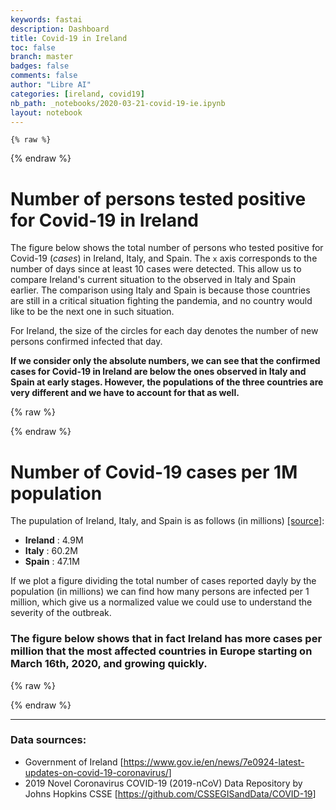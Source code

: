 ```yaml
---
keywords: fastai
description: Dashboard
title: Covid-19 in Ireland
toc: false
branch: master
badges: false
comments: false
author: "Libre AI"
categories: [ireland, covid19]
nb_path: _notebooks/2020-03-21-covid-19-ie.ipynb
layout: notebook
---
```


<!--
#################################################
### THIS FILE WAS AUTOGENERATED! DO NOT EDIT! ###
#################################################
# file to edit: _notebooks/2020-03-21-covid-19-ie.ipynb
-->

<div class="container" id="notebook-container">
        
    {% raw %}
    
<div class="cell border-box-sizing code_cell rendered">

</div>
    {% endraw %}

<div class="cell border-box-sizing text_cell rendered"><div class="inner_cell">
<div class="text_cell_render border-box-sizing rendered_html">
<h1 id="Number-of-persons-tested-positive-for-Covid-19-in-Ireland">Number of persons tested positive for Covid-19 in Ireland<a class="anchor-link" href="#Number-of-persons-tested-positive-for-Covid-19-in-Ireland"> </a></h1><p>The figure below shows the total number of persons who tested positive for Covid-19 (<em>cases</em>) in Ireland, Italy, and Spain. The <code>x</code> axis corresponds to the number of days since at least 10 cases were detected. This allow us to compare Ireland's current situation to the observed in Italy and Spain earlier. The comparison using Italy and Spain is because those countries are still in a critical situation fighting the pandemia, and no country would like to be the next one in such situation.</p>
<p>For Ireland, the size of the circles for each day denotes the number of new persons confirmed infected that day.</p>
<p><strong>If we consider only the absolute numbers, we can see that the confirmed cases for Covid-19 in Ireland are below the ones observed in Italy and Spain at early stages. However, the populations of the three countries are very different and we have to account for that as well.</strong></p>

</div>
</div>
</div>
    {% raw %}
    
<div class="cell border-box-sizing code_cell rendered">

<div class="output_wrapper">
<div class="output">

<div class="output_area">


<div class="output_html rendered_html output_subarea output_execute_result">

<div id="altair-viz-d268954e48444ed0add115ae8945d17c"></div>
<script type="text/javascript">
  (function(spec, embedOpt){
    const outputDiv = document.getElementById("altair-viz-d268954e48444ed0add115ae8945d17c");
    const paths = {
      "vega": "https://cdn.jsdelivr.net/npm//vega@5?noext",
      "vega-lib": "https://cdn.jsdelivr.net/npm//vega-lib?noext",
      "vega-lite": "https://cdn.jsdelivr.net/npm//vega-lite@4.0.2?noext",
      "vega-embed": "https://cdn.jsdelivr.net/npm//vega-embed@6?noext",
    };

    function loadScript(lib) {
      return new Promise(function(resolve, reject) {
        var s = document.createElement('script');
        s.src = paths[lib];
        s.async = true;
        s.onload = () => resolve(paths[lib]);
        s.onerror = () => reject(`Error loading script: ${paths[lib]}`);
        document.getElementsByTagName("head")[0].appendChild(s);
      });
    }

    function showError(err) {
      outputDiv.innerHTML = `<div class="error" style="color:red;">${err}</div>`;
      throw err;
    }

    function displayChart(vegaEmbed) {
      vegaEmbed(outputDiv, spec, embedOpt)
        .catch(err => showError(`Javascript Error: ${err.message}<br>This usually means there's a typo in your chart specification. See the javascript console for the full traceback.`));
    }

    if(typeof define === "function" && define.amd) {
      requirejs.config({paths});
      require(["vega-embed"], displayChart, err => showError(`Error loading script: ${err.message}`));
    } else if (typeof vegaEmbed === "function") {
      displayChart(vegaEmbed);
    } else {
      loadScript("vega")
        .then(() => loadScript("vega-lite"))
        .then(() => loadScript("vega-embed"))
        .catch(showError)
        .then(() => displayChart(vegaEmbed));
    }
  })({"config": {"view": {"continuousWidth": 400, "continuousHeight": 300}}, "layer": [{"data": {"name": "data-2987e1d9a2fd59c460ab6478846970fd"}, "mark": {"type": "line", "color": "blue", "opacity": 0.5, "point": true, "strokeDash": [4, 4], "strokeWidth": 3}, "encoding": {"color": {"type": "nominal", "field": "country", "scale": {"domain": ["Italy"], "range": ["blue"]}, "title": "Country"}, "tooltip": [{"type": "nominal", "field": "country"}, {"type": "temporal", "field": "date"}, {"type": "quantitative", "field": "confirmed_cases"}, {"type": "quantitative", "field": "new_cases"}, {"type": "quantitative", "field": "deaths"}], "x": {"type": "quantitative", "field": "days_since_10_cases"}, "y": {"type": "quantitative", "field": "confirmed_cases", "scale": {"type": "sqrt"}}}}, {"data": {"name": "data-1e47dafa713025491d85caa9f6a43809"}, "mark": {"type": "line", "color": "red", "opacity": 0.5, "point": true, "strokeDash": [4, 4], "strokeWidth": 3}, "encoding": {"color": {"type": "nominal", "field": "country", "scale": {"domain": ["Spain"], "range": ["red"]}, "title": ""}, "tooltip": [{"type": "nominal", "field": "country"}, {"type": "temporal", "field": "date"}, {"type": "quantitative", "field": "confirmed_cases"}, {"type": "quantitative", "field": "new_cases"}, {"type": "quantitative", "field": "deaths"}], "x": {"type": "quantitative", "field": "days_since_10_cases"}, "y": {"type": "quantitative", "field": "confirmed_cases", "scale": {"type": "sqrt"}}}}, {"data": {"name": "data-ed50ffc5c4b78ec5191e852842180de0"}, "mark": {"type": "circle", "color": "green", "opacity": 0.7}, "encoding": {"size": {"type": "quantitative", "field": "new_cases", "title": "Number of new cases in Ireland"}, "tooltip": [{"type": "nominal", "field": "country"}, {"type": "temporal", "field": "date"}, {"type": "quantitative", "field": "confirmed_cases"}, {"type": "quantitative", "field": "new_cases"}, {"type": "quantitative", "field": "deaths"}], "x": {"type": "quantitative", "field": "days_since_10_cases"}, "y": {"type": "quantitative", "field": "confirmed_cases", "scale": {"type": "sqrt"}}}}], "height": 600, "resolve": {"scale": {"color": "independent", "shape": "independent"}}, "width": 800, "$schema": "https://vega.github.io/schema/vega-lite/v4.0.2.json", "datasets": {"data-2987e1d9a2fd59c460ab6478846970fd": [{"country": "Italy", "date": "2020-01-22", "days_since_10_cases": 0, "confirmed_cases": 0, "confirmed_cases_per_million": 0.0, "new_cases": 0, "deaths": 0}, {"country": "Italy", "date": "2020-01-23", "days_since_10_cases": 0, "confirmed_cases": 0, "confirmed_cases_per_million": 0.0, "new_cases": 0, "deaths": 0}, {"country": "Italy", "date": "2020-01-24", "days_since_10_cases": 0, "confirmed_cases": 0, "confirmed_cases_per_million": 0.0, "new_cases": 0, "deaths": 0}, {"country": "Italy", "date": "2020-01-25", "days_since_10_cases": 0, "confirmed_cases": 0, "confirmed_cases_per_million": 0.0, "new_cases": 0, "deaths": 0}, {"country": "Italy", "date": "2020-01-26", "days_since_10_cases": 0, "confirmed_cases": 0, "confirmed_cases_per_million": 0.0, "new_cases": 0, "deaths": 0}, {"country": "Italy", "date": "2020-01-27", "days_since_10_cases": 0, "confirmed_cases": 0, "confirmed_cases_per_million": 0.0, "new_cases": 0, "deaths": 0}, {"country": "Italy", "date": "2020-01-28", "days_since_10_cases": 0, "confirmed_cases": 0, "confirmed_cases_per_million": 0.0, "new_cases": 0, "deaths": 0}, {"country": "Italy", "date": "2020-01-29", "days_since_10_cases": 0, "confirmed_cases": 0, "confirmed_cases_per_million": 0.0, "new_cases": 0, "deaths": 0}, {"country": "Italy", "date": "2020-01-30", "days_since_10_cases": 0, "confirmed_cases": 0, "confirmed_cases_per_million": 0.0, "new_cases": 0, "deaths": 0}, {"country": "Italy", "date": "2020-01-31", "days_since_10_cases": 0, "confirmed_cases": 2, "confirmed_cases_per_million": 0.0, "new_cases": 2, "deaths": 0}, {"country": "Italy", "date": "2020-02-01", "days_since_10_cases": 0, "confirmed_cases": 2, "confirmed_cases_per_million": 0.0, "new_cases": 0, "deaths": 0}, {"country": "Italy", "date": "2020-02-02", "days_since_10_cases": 0, "confirmed_cases": 2, "confirmed_cases_per_million": 0.0, "new_cases": 0, "deaths": 0}, {"country": "Italy", "date": "2020-02-03", "days_since_10_cases": 0, "confirmed_cases": 2, "confirmed_cases_per_million": 0.0, "new_cases": 0, "deaths": 0}, {"country": "Italy", "date": "2020-02-04", "days_since_10_cases": 0, "confirmed_cases": 2, "confirmed_cases_per_million": 0.0, "new_cases": 0, "deaths": 0}, {"country": "Italy", "date": "2020-02-05", "days_since_10_cases": 0, "confirmed_cases": 2, "confirmed_cases_per_million": 0.0, "new_cases": 0, "deaths": 0}, {"country": "Italy", "date": "2020-02-06", "days_since_10_cases": 0, "confirmed_cases": 2, "confirmed_cases_per_million": 0.0, "new_cases": 0, "deaths": 0}, {"country": "Italy", "date": "2020-02-07", "days_since_10_cases": 0, "confirmed_cases": 3, "confirmed_cases_per_million": 0.0, "new_cases": 1, "deaths": 0}, {"country": "Italy", "date": "2020-02-08", "days_since_10_cases": 0, "confirmed_cases": 3, "confirmed_cases_per_million": 0.0, "new_cases": 0, "deaths": 0}, {"country": "Italy", "date": "2020-02-09", "days_since_10_cases": 0, "confirmed_cases": 3, "confirmed_cases_per_million": 0.0, "new_cases": 0, "deaths": 0}, {"country": "Italy", "date": "2020-02-10", "days_since_10_cases": 0, "confirmed_cases": 3, "confirmed_cases_per_million": 0.0, "new_cases": 0, "deaths": 0}, {"country": "Italy", "date": "2020-02-11", "days_since_10_cases": 0, "confirmed_cases": 3, "confirmed_cases_per_million": 0.0, "new_cases": 0, "deaths": 0}, {"country": "Italy", "date": "2020-02-12", "days_since_10_cases": 0, "confirmed_cases": 3, "confirmed_cases_per_million": 0.0, "new_cases": 0, "deaths": 0}, {"country": "Italy", "date": "2020-02-13", "days_since_10_cases": 0, "confirmed_cases": 3, "confirmed_cases_per_million": 0.0, "new_cases": 0, "deaths": 0}, {"country": "Italy", "date": "2020-02-14", "days_since_10_cases": 0, "confirmed_cases": 3, "confirmed_cases_per_million": 0.0, "new_cases": 0, "deaths": 0}, {"country": "Italy", "date": "2020-02-15", "days_since_10_cases": 0, "confirmed_cases": 3, "confirmed_cases_per_million": 0.0, "new_cases": 0, "deaths": 0}, {"country": "Italy", "date": "2020-02-16", "days_since_10_cases": 0, "confirmed_cases": 3, "confirmed_cases_per_million": 0.0, "new_cases": 0, "deaths": 0}, {"country": "Italy", "date": "2020-02-17", "days_since_10_cases": 0, "confirmed_cases": 3, "confirmed_cases_per_million": 0.0, "new_cases": 0, "deaths": 0}, {"country": "Italy", "date": "2020-02-18", "days_since_10_cases": 0, "confirmed_cases": 3, "confirmed_cases_per_million": 0.0, "new_cases": 0, "deaths": 0}, {"country": "Italy", "date": "2020-02-19", "days_since_10_cases": 0, "confirmed_cases": 3, "confirmed_cases_per_million": 0.0, "new_cases": 0, "deaths": 0}, {"country": "Italy", "date": "2020-02-20", "days_since_10_cases": 0, "confirmed_cases": 3, "confirmed_cases_per_million": 0.0, "new_cases": 0, "deaths": 0}, {"country": "Italy", "date": "2020-02-21", "days_since_10_cases": 1, "confirmed_cases": 20, "confirmed_cases_per_million": 0.0, "new_cases": 17, "deaths": 1}, {"country": "Italy", "date": "2020-02-22", "days_since_10_cases": 2, "confirmed_cases": 62, "confirmed_cases_per_million": 1.0, "new_cases": 42, "deaths": 2}, {"country": "Italy", "date": "2020-02-23", "days_since_10_cases": 3, "confirmed_cases": 155, "confirmed_cases_per_million": 3.0, "new_cases": 93, "deaths": 3}, {"country": "Italy", "date": "2020-02-24", "days_since_10_cases": 4, "confirmed_cases": 229, "confirmed_cases_per_million": 4.0, "new_cases": 74, "deaths": 7}, {"country": "Italy", "date": "2020-02-25", "days_since_10_cases": 5, "confirmed_cases": 322, "confirmed_cases_per_million": 5.0, "new_cases": 93, "deaths": 10}, {"country": "Italy", "date": "2020-02-26", "days_since_10_cases": 6, "confirmed_cases": 453, "confirmed_cases_per_million": 8.0, "new_cases": 131, "deaths": 12}, {"country": "Italy", "date": "2020-02-27", "days_since_10_cases": 7, "confirmed_cases": 655, "confirmed_cases_per_million": 11.0, "new_cases": 202, "deaths": 17}, {"country": "Italy", "date": "2020-02-28", "days_since_10_cases": 8, "confirmed_cases": 888, "confirmed_cases_per_million": 15.0, "new_cases": 233, "deaths": 21}, {"country": "Italy", "date": "2020-02-29", "days_since_10_cases": 9, "confirmed_cases": 1128, "confirmed_cases_per_million": 19.0, "new_cases": 240, "deaths": 29}, {"country": "Italy", "date": "2020-03-01", "days_since_10_cases": 10, "confirmed_cases": 1694, "confirmed_cases_per_million": 28.0, "new_cases": 566, "deaths": 34}, {"country": "Italy", "date": "2020-03-02", "days_since_10_cases": 11, "confirmed_cases": 2036, "confirmed_cases_per_million": 34.0, "new_cases": 342, "deaths": 52}, {"country": "Italy", "date": "2020-03-03", "days_since_10_cases": 12, "confirmed_cases": 2502, "confirmed_cases_per_million": 42.0, "new_cases": 466, "deaths": 79}, {"country": "Italy", "date": "2020-03-04", "days_since_10_cases": 13, "confirmed_cases": 3089, "confirmed_cases_per_million": 51.0, "new_cases": 587, "deaths": 107}, {"country": "Italy", "date": "2020-03-05", "days_since_10_cases": 14, "confirmed_cases": 3858, "confirmed_cases_per_million": 64.0, "new_cases": 769, "deaths": 148}, {"country": "Italy", "date": "2020-03-06", "days_since_10_cases": 15, "confirmed_cases": 4636, "confirmed_cases_per_million": 77.0, "new_cases": 778, "deaths": 197}, {"country": "Italy", "date": "2020-03-07", "days_since_10_cases": 16, "confirmed_cases": 5883, "confirmed_cases_per_million": 98.0, "new_cases": 1247, "deaths": 233}, {"country": "Italy", "date": "2020-03-08", "days_since_10_cases": 17, "confirmed_cases": 7375, "confirmed_cases_per_million": 123.0, "new_cases": 1492, "deaths": 366}, {"country": "Italy", "date": "2020-03-09", "days_since_10_cases": 18, "confirmed_cases": 9172, "confirmed_cases_per_million": 152.0, "new_cases": 1797, "deaths": 463}, {"country": "Italy", "date": "2020-03-10", "days_since_10_cases": 19, "confirmed_cases": 10149, "confirmed_cases_per_million": 169.0, "new_cases": 977, "deaths": 631}, {"country": "Italy", "date": "2020-03-11", "days_since_10_cases": 20, "confirmed_cases": 12462, "confirmed_cases_per_million": 207.0, "new_cases": 2313, "deaths": 827}, {"country": "Italy", "date": "2020-03-12", "days_since_10_cases": 21, "confirmed_cases": 12462, "confirmed_cases_per_million": 207.0, "new_cases": 0, "deaths": 827}, {"country": "Italy", "date": "2020-03-13", "days_since_10_cases": 22, "confirmed_cases": 17660, "confirmed_cases_per_million": 293.0, "new_cases": 5198, "deaths": 1266}, {"country": "Italy", "date": "2020-03-14", "days_since_10_cases": 23, "confirmed_cases": 21157, "confirmed_cases_per_million": 351.0, "new_cases": 3497, "deaths": 1441}, {"country": "Italy", "date": "2020-03-15", "days_since_10_cases": 24, "confirmed_cases": 24747, "confirmed_cases_per_million": 411.0, "new_cases": 3590, "deaths": 1809}, {"country": "Italy", "date": "2020-03-16", "days_since_10_cases": 25, "confirmed_cases": 27980, "confirmed_cases_per_million": 465.0, "new_cases": 3233, "deaths": 2158}, {"country": "Italy", "date": "2020-03-17", "days_since_10_cases": 26, "confirmed_cases": 31506, "confirmed_cases_per_million": 523.0, "new_cases": 3526, "deaths": 2503}, {"country": "Italy", "date": "2020-03-18", "days_since_10_cases": 27, "confirmed_cases": 35713, "confirmed_cases_per_million": 593.0, "new_cases": 4207, "deaths": 2978}, {"country": "Italy", "date": "2020-03-19", "days_since_10_cases": 28, "confirmed_cases": 41035, "confirmed_cases_per_million": 682.0, "new_cases": 5322, "deaths": 3405}, {"country": "Italy", "date": "2020-03-20", "days_since_10_cases": 29, "confirmed_cases": 47021, "confirmed_cases_per_million": 781.0, "new_cases": 5986, "deaths": 4032}, {"country": "Italy", "date": "2020-03-21", "days_since_10_cases": 30, "confirmed_cases": 53578, "confirmed_cases_per_million": 890.0, "new_cases": 6557, "deaths": 4825}], "data-1e47dafa713025491d85caa9f6a43809": [{"country": "Spain", "date": "2020-01-22", "days_since_10_cases": 0, "confirmed_cases": 0, "confirmed_cases_per_million": 0.0, "new_cases": 0, "deaths": 0}, {"country": "Spain", "date": "2020-01-23", "days_since_10_cases": 0, "confirmed_cases": 0, "confirmed_cases_per_million": 0.0, "new_cases": 0, "deaths": 0}, {"country": "Spain", "date": "2020-01-24", "days_since_10_cases": 0, "confirmed_cases": 0, "confirmed_cases_per_million": 0.0, "new_cases": 0, "deaths": 0}, {"country": "Spain", "date": "2020-01-25", "days_since_10_cases": 0, "confirmed_cases": 0, "confirmed_cases_per_million": 0.0, "new_cases": 0, "deaths": 0}, {"country": "Spain", "date": "2020-01-26", "days_since_10_cases": 0, "confirmed_cases": 0, "confirmed_cases_per_million": 0.0, "new_cases": 0, "deaths": 0}, {"country": "Spain", "date": "2020-01-27", "days_since_10_cases": 0, "confirmed_cases": 0, "confirmed_cases_per_million": 0.0, "new_cases": 0, "deaths": 0}, {"country": "Spain", "date": "2020-01-28", "days_since_10_cases": 0, "confirmed_cases": 0, "confirmed_cases_per_million": 0.0, "new_cases": 0, "deaths": 0}, {"country": "Spain", "date": "2020-01-29", "days_since_10_cases": 0, "confirmed_cases": 0, "confirmed_cases_per_million": 0.0, "new_cases": 0, "deaths": 0}, {"country": "Spain", "date": "2020-01-30", "days_since_10_cases": 0, "confirmed_cases": 0, "confirmed_cases_per_million": 0.0, "new_cases": 0, "deaths": 0}, {"country": "Spain", "date": "2020-01-31", "days_since_10_cases": 0, "confirmed_cases": 0, "confirmed_cases_per_million": 0.0, "new_cases": 0, "deaths": 0}, {"country": "Spain", "date": "2020-02-01", "days_since_10_cases": 0, "confirmed_cases": 1, "confirmed_cases_per_million": 0.0, "new_cases": 1, "deaths": 0}, {"country": "Spain", "date": "2020-02-02", "days_since_10_cases": 0, "confirmed_cases": 1, "confirmed_cases_per_million": 0.0, "new_cases": 0, "deaths": 0}, {"country": "Spain", "date": "2020-02-03", "days_since_10_cases": 0, "confirmed_cases": 1, "confirmed_cases_per_million": 0.0, "new_cases": 0, "deaths": 0}, {"country": "Spain", "date": "2020-02-04", "days_since_10_cases": 0, "confirmed_cases": 1, "confirmed_cases_per_million": 0.0, "new_cases": 0, "deaths": 0}, {"country": "Spain", "date": "2020-02-05", "days_since_10_cases": 0, "confirmed_cases": 1, "confirmed_cases_per_million": 0.0, "new_cases": 0, "deaths": 0}, {"country": "Spain", "date": "2020-02-06", "days_since_10_cases": 0, "confirmed_cases": 1, "confirmed_cases_per_million": 0.0, "new_cases": 0, "deaths": 0}, {"country": "Spain", "date": "2020-02-07", "days_since_10_cases": 0, "confirmed_cases": 1, "confirmed_cases_per_million": 0.0, "new_cases": 0, "deaths": 0}, {"country": "Spain", "date": "2020-02-08", "days_since_10_cases": 0, "confirmed_cases": 1, "confirmed_cases_per_million": 0.0, "new_cases": 0, "deaths": 0}, {"country": "Spain", "date": "2020-02-09", "days_since_10_cases": 0, "confirmed_cases": 2, "confirmed_cases_per_million": 0.0, "new_cases": 1, "deaths": 0}, {"country": "Spain", "date": "2020-02-10", "days_since_10_cases": 0, "confirmed_cases": 2, "confirmed_cases_per_million": 0.0, "new_cases": 0, "deaths": 0}, {"country": "Spain", "date": "2020-02-11", "days_since_10_cases": 0, "confirmed_cases": 2, "confirmed_cases_per_million": 0.0, "new_cases": 0, "deaths": 0}, {"country": "Spain", "date": "2020-02-12", "days_since_10_cases": 0, "confirmed_cases": 2, "confirmed_cases_per_million": 0.0, "new_cases": 0, "deaths": 0}, {"country": "Spain", "date": "2020-02-13", "days_since_10_cases": 0, "confirmed_cases": 2, "confirmed_cases_per_million": 0.0, "new_cases": 0, "deaths": 0}, {"country": "Spain", "date": "2020-02-14", "days_since_10_cases": 0, "confirmed_cases": 2, "confirmed_cases_per_million": 0.0, "new_cases": 0, "deaths": 0}, {"country": "Spain", "date": "2020-02-15", "days_since_10_cases": 0, "confirmed_cases": 2, "confirmed_cases_per_million": 0.0, "new_cases": 0, "deaths": 0}, {"country": "Spain", "date": "2020-02-16", "days_since_10_cases": 0, "confirmed_cases": 2, "confirmed_cases_per_million": 0.0, "new_cases": 0, "deaths": 0}, {"country": "Spain", "date": "2020-02-17", "days_since_10_cases": 0, "confirmed_cases": 2, "confirmed_cases_per_million": 0.0, "new_cases": 0, "deaths": 0}, {"country": "Spain", "date": "2020-02-18", "days_since_10_cases": 0, "confirmed_cases": 2, "confirmed_cases_per_million": 0.0, "new_cases": 0, "deaths": 0}, {"country": "Spain", "date": "2020-02-19", "days_since_10_cases": 0, "confirmed_cases": 2, "confirmed_cases_per_million": 0.0, "new_cases": 0, "deaths": 0}, {"country": "Spain", "date": "2020-02-20", "days_since_10_cases": 0, "confirmed_cases": 2, "confirmed_cases_per_million": 0.0, "new_cases": 0, "deaths": 0}, {"country": "Spain", "date": "2020-02-21", "days_since_10_cases": 0, "confirmed_cases": 2, "confirmed_cases_per_million": 0.0, "new_cases": 0, "deaths": 0}, {"country": "Spain", "date": "2020-02-22", "days_since_10_cases": 0, "confirmed_cases": 2, "confirmed_cases_per_million": 0.0, "new_cases": 0, "deaths": 0}, {"country": "Spain", "date": "2020-02-23", "days_since_10_cases": 0, "confirmed_cases": 2, "confirmed_cases_per_million": 0.0, "new_cases": 0, "deaths": 0}, {"country": "Spain", "date": "2020-02-24", "days_since_10_cases": 0, "confirmed_cases": 2, "confirmed_cases_per_million": 0.0, "new_cases": 0, "deaths": 0}, {"country": "Spain", "date": "2020-02-25", "days_since_10_cases": 0, "confirmed_cases": 6, "confirmed_cases_per_million": 0.0, "new_cases": 4, "deaths": 0}, {"country": "Spain", "date": "2020-02-26", "days_since_10_cases": 1, "confirmed_cases": 13, "confirmed_cases_per_million": 0.0, "new_cases": 7, "deaths": 0}, {"country": "Spain", "date": "2020-02-27", "days_since_10_cases": 2, "confirmed_cases": 15, "confirmed_cases_per_million": 0.0, "new_cases": 2, "deaths": 0}, {"country": "Spain", "date": "2020-02-28", "days_since_10_cases": 3, "confirmed_cases": 32, "confirmed_cases_per_million": 1.0, "new_cases": 17, "deaths": 0}, {"country": "Spain", "date": "2020-02-29", "days_since_10_cases": 4, "confirmed_cases": 45, "confirmed_cases_per_million": 1.0, "new_cases": 13, "deaths": 0}, {"country": "Spain", "date": "2020-03-01", "days_since_10_cases": 5, "confirmed_cases": 84, "confirmed_cases_per_million": 2.0, "new_cases": 39, "deaths": 0}, {"country": "Spain", "date": "2020-03-02", "days_since_10_cases": 6, "confirmed_cases": 120, "confirmed_cases_per_million": 3.0, "new_cases": 36, "deaths": 0}, {"country": "Spain", "date": "2020-03-03", "days_since_10_cases": 7, "confirmed_cases": 165, "confirmed_cases_per_million": 4.0, "new_cases": 45, "deaths": 1}, {"country": "Spain", "date": "2020-03-04", "days_since_10_cases": 8, "confirmed_cases": 222, "confirmed_cases_per_million": 5.0, "new_cases": 57, "deaths": 2}, {"country": "Spain", "date": "2020-03-05", "days_since_10_cases": 9, "confirmed_cases": 259, "confirmed_cases_per_million": 5.0, "new_cases": 37, "deaths": 3}, {"country": "Spain", "date": "2020-03-06", "days_since_10_cases": 10, "confirmed_cases": 400, "confirmed_cases_per_million": 8.0, "new_cases": 141, "deaths": 5}, {"country": "Spain", "date": "2020-03-07", "days_since_10_cases": 11, "confirmed_cases": 500, "confirmed_cases_per_million": 11.0, "new_cases": 100, "deaths": 10}, {"country": "Spain", "date": "2020-03-08", "days_since_10_cases": 12, "confirmed_cases": 673, "confirmed_cases_per_million": 14.0, "new_cases": 173, "deaths": 17}, {"country": "Spain", "date": "2020-03-09", "days_since_10_cases": 13, "confirmed_cases": 1073, "confirmed_cases_per_million": 23.0, "new_cases": 400, "deaths": 28}, {"country": "Spain", "date": "2020-03-10", "days_since_10_cases": 14, "confirmed_cases": 1695, "confirmed_cases_per_million": 36.0, "new_cases": 622, "deaths": 35}, {"country": "Spain", "date": "2020-03-11", "days_since_10_cases": 15, "confirmed_cases": 2277, "confirmed_cases_per_million": 48.0, "new_cases": 582, "deaths": 54}, {"country": "Spain", "date": "2020-03-12", "days_since_10_cases": 16, "confirmed_cases": 2277, "confirmed_cases_per_million": 48.0, "new_cases": 0, "deaths": 55}, {"country": "Spain", "date": "2020-03-13", "days_since_10_cases": 17, "confirmed_cases": 5232, "confirmed_cases_per_million": 111.0, "new_cases": 2955, "deaths": 133}, {"country": "Spain", "date": "2020-03-14", "days_since_10_cases": 18, "confirmed_cases": 6391, "confirmed_cases_per_million": 136.0, "new_cases": 1159, "deaths": 195}, {"country": "Spain", "date": "2020-03-15", "days_since_10_cases": 19, "confirmed_cases": 7798, "confirmed_cases_per_million": 166.0, "new_cases": 1407, "deaths": 289}, {"country": "Spain", "date": "2020-03-16", "days_since_10_cases": 20, "confirmed_cases": 9942, "confirmed_cases_per_million": 211.0, "new_cases": 2144, "deaths": 342}, {"country": "Spain", "date": "2020-03-17", "days_since_10_cases": 21, "confirmed_cases": 11748, "confirmed_cases_per_million": 249.0, "new_cases": 1806, "deaths": 533}, {"country": "Spain", "date": "2020-03-18", "days_since_10_cases": 22, "confirmed_cases": 13910, "confirmed_cases_per_million": 295.0, "new_cases": 2162, "deaths": 623}, {"country": "Spain", "date": "2020-03-19", "days_since_10_cases": 23, "confirmed_cases": 17963, "confirmed_cases_per_million": 381.0, "new_cases": 4053, "deaths": 830}, {"country": "Spain", "date": "2020-03-20", "days_since_10_cases": 24, "confirmed_cases": 20410, "confirmed_cases_per_million": 433.0, "new_cases": 2447, "deaths": 1043}, {"country": "Spain", "date": "2020-03-21", "days_since_10_cases": 25, "confirmed_cases": 25374, "confirmed_cases_per_million": 539.0, "new_cases": 4964, "deaths": 1375}], "data-ed50ffc5c4b78ec5191e852842180de0": [{"country": "Ireland", "date": "2020-03-01", "days_since_10_cases": 0, "confirmed_cases": 1, "confirmed_cases_per_million": 0.0, "new_cases": 0, "deaths": 0}, {"country": "Ireland", "date": "2020-03-02", "days_since_10_cases": 0, "confirmed_cases": 1, "confirmed_cases_per_million": 0.0, "new_cases": 0, "deaths": 0}, {"country": "Ireland", "date": "2020-03-03", "days_since_10_cases": 0, "confirmed_cases": 2, "confirmed_cases_per_million": 0.0, "new_cases": 1, "deaths": 0}, {"country": "Ireland", "date": "2020-03-04", "days_since_10_cases": 0, "confirmed_cases": 6, "confirmed_cases_per_million": 1.0, "new_cases": 4, "deaths": 0}, {"country": "Ireland", "date": "2020-03-05", "days_since_10_cases": 1, "confirmed_cases": 13, "confirmed_cases_per_million": 3.0, "new_cases": 7, "deaths": 0}, {"country": "Ireland", "date": "2020-03-06", "days_since_10_cases": 2, "confirmed_cases": 18, "confirmed_cases_per_million": 4.0, "new_cases": 5, "deaths": 0}, {"country": "Ireland", "date": "2020-03-07", "days_since_10_cases": 3, "confirmed_cases": 19, "confirmed_cases_per_million": 4.0, "new_cases": 1, "deaths": 0}, {"country": "Ireland", "date": "2020-03-08", "days_since_10_cases": 4, "confirmed_cases": 21, "confirmed_cases_per_million": 4.0, "new_cases": 2, "deaths": 0}, {"country": "Ireland", "date": "2020-03-09", "days_since_10_cases": 5, "confirmed_cases": 24, "confirmed_cases_per_million": 5.0, "new_cases": 3, "deaths": 0}, {"country": "Ireland", "date": "2020-03-10", "days_since_10_cases": 6, "confirmed_cases": 34, "confirmed_cases_per_million": 7.0, "new_cases": 10, "deaths": 0}, {"country": "Ireland", "date": "2020-03-11", "days_since_10_cases": 7, "confirmed_cases": 43, "confirmed_cases_per_million": 9.0, "new_cases": 9, "deaths": 1}, {"country": "Ireland", "date": "2020-03-12", "days_since_10_cases": 8, "confirmed_cases": 70, "confirmed_cases_per_million": 14.0, "new_cases": 27, "deaths": 1}, {"country": "Ireland", "date": "2020-03-13", "days_since_10_cases": 9, "confirmed_cases": 90, "confirmed_cases_per_million": 18.0, "new_cases": 20, "deaths": 1}, {"country": "Ireland", "date": "2020-03-14", "days_since_10_cases": 10, "confirmed_cases": 129, "confirmed_cases_per_million": 26.0, "new_cases": 39, "deaths": 2}, {"country": "Ireland", "date": "2020-03-15", "days_since_10_cases": 11, "confirmed_cases": 169, "confirmed_cases_per_million": 34.0, "new_cases": 40, "deaths": 2}, {"country": "Ireland", "date": "2020-03-16", "days_since_10_cases": 12, "confirmed_cases": 223, "confirmed_cases_per_million": 46.0, "new_cases": 54, "deaths": 2}, {"country": "Ireland", "date": "2020-03-17", "days_since_10_cases": 13, "confirmed_cases": 292, "confirmed_cases_per_million": 60.0, "new_cases": 69, "deaths": 2}, {"country": "Ireland", "date": "2020-03-18", "days_since_10_cases": 14, "confirmed_cases": 366, "confirmed_cases_per_million": 75.0, "new_cases": 74, "deaths": 2}, {"country": "Ireland", "date": "2020-03-19", "days_since_10_cases": 15, "confirmed_cases": 557, "confirmed_cases_per_million": 114.0, "new_cases": 191, "deaths": 3}, {"country": "Ireland", "date": "2020-03-20", "days_since_10_cases": 16, "confirmed_cases": 683, "confirmed_cases_per_million": 139.0, "new_cases": 126, "deaths": 3}, {"country": "Ireland", "date": "2020-03-21", "days_since_10_cases": 17, "confirmed_cases": 785, "confirmed_cases_per_million": 160.0, "new_cases": 102, "deaths": 3}, {"country": "Ireland", "date": "2020-03-22", "days_since_10_cases": 18, "confirmed_cases": 906, "confirmed_cases_per_million": 185.0, "new_cases": 121, "deaths": 4}]}}, {"mode": "vega-lite"});
</script>
</div>

</div>

</div>
</div>

</div>
    {% endraw %}

<div class="cell border-box-sizing text_cell rendered"><div class="inner_cell">
<div class="text_cell_render border-box-sizing rendered_html">
<h1 id="Number-of-Covid-19-cases-per-1M-population">Number of Covid-19 cases per 1M population<a class="anchor-link" href="#Number-of-Covid-19-cases-per-1M-population"> </a></h1><p>The pupulation of Ireland, Italy, and Spain is as follows (in millions) <a href="https://en.wikipedia.org/wiki/List_of_countries_and_dependencies_by_population">[source]</a>:</p>
<ul>
<li><strong>Ireland</strong> : 4.9M</li>
<li><strong>Italy</strong> : 60.2M</li>
<li><strong>Spain</strong> : 47.1M</li>
</ul>
<p>If we plot a figure dividing the total number of cases reported dayly by the population (in millions) we can find how many persons are infected per 1 million, which give us a normalized value we could use to understand the severity of the outbreak.</p>
<h3 id="The-figure-below-shows-that-in-fact-Ireland-has-more-cases-per-million-that-the-most-affected-countries-in-Europe-starting-on-March-16th,-2020,-and-growing-quickly.">The figure below shows that in fact Ireland has more cases per million that the most affected countries in Europe starting on March 16th, 2020, and growing quickly.<a class="anchor-link" href="#The-figure-below-shows-that-in-fact-Ireland-has-more-cases-per-million-that-the-most-affected-countries-in-Europe-starting-on-March-16th,-2020,-and-growing-quickly."> </a></h3>
</div>
</div>
</div>
    {% raw %}
    
<div class="cell border-box-sizing code_cell rendered">

<div class="output_wrapper">
<div class="output">

<div class="output_area">


<div class="output_html rendered_html output_subarea output_execute_result">

<div id="altair-viz-787372c23d514e0f9e48146a2265eafb"></div>
<script type="text/javascript">
  (function(spec, embedOpt){
    const outputDiv = document.getElementById("altair-viz-787372c23d514e0f9e48146a2265eafb");
    const paths = {
      "vega": "https://cdn.jsdelivr.net/npm//vega@5?noext",
      "vega-lib": "https://cdn.jsdelivr.net/npm//vega-lib?noext",
      "vega-lite": "https://cdn.jsdelivr.net/npm//vega-lite@4.0.2?noext",
      "vega-embed": "https://cdn.jsdelivr.net/npm//vega-embed@6?noext",
    };

    function loadScript(lib) {
      return new Promise(function(resolve, reject) {
        var s = document.createElement('script');
        s.src = paths[lib];
        s.async = true;
        s.onload = () => resolve(paths[lib]);
        s.onerror = () => reject(`Error loading script: ${paths[lib]}`);
        document.getElementsByTagName("head")[0].appendChild(s);
      });
    }

    function showError(err) {
      outputDiv.innerHTML = `<div class="error" style="color:red;">${err}</div>`;
      throw err;
    }

    function displayChart(vegaEmbed) {
      vegaEmbed(outputDiv, spec, embedOpt)
        .catch(err => showError(`Javascript Error: ${err.message}<br>This usually means there's a typo in your chart specification. See the javascript console for the full traceback.`));
    }

    if(typeof define === "function" && define.amd) {
      requirejs.config({paths});
      require(["vega-embed"], displayChart, err => showError(`Error loading script: ${err.message}`));
    } else if (typeof vegaEmbed === "function") {
      displayChart(vegaEmbed);
    } else {
      loadScript("vega")
        .then(() => loadScript("vega-lite"))
        .then(() => loadScript("vega-embed"))
        .catch(showError)
        .then(() => displayChart(vegaEmbed));
    }
  })({"config": {"view": {"continuousWidth": 400, "continuousHeight": 300}}, "layer": [{"data": {"name": "data-ed50ffc5c4b78ec5191e852842180de0"}, "mark": {"type": "circle", "color": "green", "opacity": 0.7}, "encoding": {"size": {"type": "quantitative", "field": "new_cases", "title": "Number of new cases in Ireland"}, "tooltip": [{"type": "nominal", "field": "country"}, {"type": "temporal", "field": "date"}, {"type": "quantitative", "field": "confirmed_cases"}, {"type": "quantitative", "field": "confirmed_cases_per_million"}, {"type": "quantitative", "field": "new_cases"}, {"type": "quantitative", "field": "deaths"}], "x": {"type": "quantitative", "field": "days_since_10_cases"}, "y": {"type": "quantitative", "field": "confirmed_cases_per_million", "scale": {"type": "sqrt"}}}}, {"data": {"name": "data-2987e1d9a2fd59c460ab6478846970fd"}, "mark": {"type": "line", "color": "blue", "opacity": 0.5, "point": true, "strokeDash": [4, 4], "strokeWidth": 3}, "encoding": {"color": {"type": "nominal", "field": "country", "scale": {"domain": ["Italy"], "range": ["blue"]}, "title": "Country"}, "tooltip": [{"type": "nominal", "field": "country"}, {"type": "temporal", "field": "date"}, {"type": "quantitative", "field": "confirmed_cases"}, {"type": "quantitative", "field": "confirmed_cases_per_million"}, {"type": "quantitative", "field": "new_cases"}, {"type": "quantitative", "field": "deaths"}], "x": {"type": "quantitative", "field": "days_since_10_cases"}, "y": {"type": "quantitative", "field": "confirmed_cases_per_million", "scale": {"type": "sqrt"}}}}, {"data": {"name": "data-1e47dafa713025491d85caa9f6a43809"}, "mark": {"type": "line", "color": "red", "opacity": 0.5, "point": true, "strokeDash": [4, 4], "strokeWidth": 3}, "encoding": {"color": {"type": "nominal", "field": "country", "scale": {"domain": ["Spain"], "range": ["red"]}, "title": ""}, "tooltip": [{"type": "nominal", "field": "country"}, {"type": "temporal", "field": "date"}, {"type": "quantitative", "field": "confirmed_cases"}, {"type": "quantitative", "field": "confirmed_cases_per_million"}, {"type": "quantitative", "field": "new_cases"}, {"type": "quantitative", "field": "deaths"}], "x": {"type": "quantitative", "field": "days_since_10_cases"}, "y": {"type": "quantitative", "field": "confirmed_cases_per_million", "scale": {"type": "sqrt"}}}}], "height": 600, "resolve": {"scale": {"color": "independent", "shape": "independent"}}, "width": 800, "$schema": "https://vega.github.io/schema/vega-lite/v4.0.2.json", "datasets": {"data-ed50ffc5c4b78ec5191e852842180de0": [{"country": "Ireland", "date": "2020-03-01", "days_since_10_cases": 0, "confirmed_cases": 1, "confirmed_cases_per_million": 0.0, "new_cases": 0, "deaths": 0}, {"country": "Ireland", "date": "2020-03-02", "days_since_10_cases": 0, "confirmed_cases": 1, "confirmed_cases_per_million": 0.0, "new_cases": 0, "deaths": 0}, {"country": "Ireland", "date": "2020-03-03", "days_since_10_cases": 0, "confirmed_cases": 2, "confirmed_cases_per_million": 0.0, "new_cases": 1, "deaths": 0}, {"country": "Ireland", "date": "2020-03-04", "days_since_10_cases": 0, "confirmed_cases": 6, "confirmed_cases_per_million": 1.0, "new_cases": 4, "deaths": 0}, {"country": "Ireland", "date": "2020-03-05", "days_since_10_cases": 1, "confirmed_cases": 13, "confirmed_cases_per_million": 3.0, "new_cases": 7, "deaths": 0}, {"country": "Ireland", "date": "2020-03-06", "days_since_10_cases": 2, "confirmed_cases": 18, "confirmed_cases_per_million": 4.0, "new_cases": 5, "deaths": 0}, {"country": "Ireland", "date": "2020-03-07", "days_since_10_cases": 3, "confirmed_cases": 19, "confirmed_cases_per_million": 4.0, "new_cases": 1, "deaths": 0}, {"country": "Ireland", "date": "2020-03-08", "days_since_10_cases": 4, "confirmed_cases": 21, "confirmed_cases_per_million": 4.0, "new_cases": 2, "deaths": 0}, {"country": "Ireland", "date": "2020-03-09", "days_since_10_cases": 5, "confirmed_cases": 24, "confirmed_cases_per_million": 5.0, "new_cases": 3, "deaths": 0}, {"country": "Ireland", "date": "2020-03-10", "days_since_10_cases": 6, "confirmed_cases": 34, "confirmed_cases_per_million": 7.0, "new_cases": 10, "deaths": 0}, {"country": "Ireland", "date": "2020-03-11", "days_since_10_cases": 7, "confirmed_cases": 43, "confirmed_cases_per_million": 9.0, "new_cases": 9, "deaths": 1}, {"country": "Ireland", "date": "2020-03-12", "days_since_10_cases": 8, "confirmed_cases": 70, "confirmed_cases_per_million": 14.0, "new_cases": 27, "deaths": 1}, {"country": "Ireland", "date": "2020-03-13", "days_since_10_cases": 9, "confirmed_cases": 90, "confirmed_cases_per_million": 18.0, "new_cases": 20, "deaths": 1}, {"country": "Ireland", "date": "2020-03-14", "days_since_10_cases": 10, "confirmed_cases": 129, "confirmed_cases_per_million": 26.0, "new_cases": 39, "deaths": 2}, {"country": "Ireland", "date": "2020-03-15", "days_since_10_cases": 11, "confirmed_cases": 169, "confirmed_cases_per_million": 34.0, "new_cases": 40, "deaths": 2}, {"country": "Ireland", "date": "2020-03-16", "days_since_10_cases": 12, "confirmed_cases": 223, "confirmed_cases_per_million": 46.0, "new_cases": 54, "deaths": 2}, {"country": "Ireland", "date": "2020-03-17", "days_since_10_cases": 13, "confirmed_cases": 292, "confirmed_cases_per_million": 60.0, "new_cases": 69, "deaths": 2}, {"country": "Ireland", "date": "2020-03-18", "days_since_10_cases": 14, "confirmed_cases": 366, "confirmed_cases_per_million": 75.0, "new_cases": 74, "deaths": 2}, {"country": "Ireland", "date": "2020-03-19", "days_since_10_cases": 15, "confirmed_cases": 557, "confirmed_cases_per_million": 114.0, "new_cases": 191, "deaths": 3}, {"country": "Ireland", "date": "2020-03-20", "days_since_10_cases": 16, "confirmed_cases": 683, "confirmed_cases_per_million": 139.0, "new_cases": 126, "deaths": 3}, {"country": "Ireland", "date": "2020-03-21", "days_since_10_cases": 17, "confirmed_cases": 785, "confirmed_cases_per_million": 160.0, "new_cases": 102, "deaths": 3}, {"country": "Ireland", "date": "2020-03-22", "days_since_10_cases": 18, "confirmed_cases": 906, "confirmed_cases_per_million": 185.0, "new_cases": 121, "deaths": 4}], "data-2987e1d9a2fd59c460ab6478846970fd": [{"country": "Italy", "date": "2020-01-22", "days_since_10_cases": 0, "confirmed_cases": 0, "confirmed_cases_per_million": 0.0, "new_cases": 0, "deaths": 0}, {"country": "Italy", "date": "2020-01-23", "days_since_10_cases": 0, "confirmed_cases": 0, "confirmed_cases_per_million": 0.0, "new_cases": 0, "deaths": 0}, {"country": "Italy", "date": "2020-01-24", "days_since_10_cases": 0, "confirmed_cases": 0, "confirmed_cases_per_million": 0.0, "new_cases": 0, "deaths": 0}, {"country": "Italy", "date": "2020-01-25", "days_since_10_cases": 0, "confirmed_cases": 0, "confirmed_cases_per_million": 0.0, "new_cases": 0, "deaths": 0}, {"country": "Italy", "date": "2020-01-26", "days_since_10_cases": 0, "confirmed_cases": 0, "confirmed_cases_per_million": 0.0, "new_cases": 0, "deaths": 0}, {"country": "Italy", "date": "2020-01-27", "days_since_10_cases": 0, "confirmed_cases": 0, "confirmed_cases_per_million": 0.0, "new_cases": 0, "deaths": 0}, {"country": "Italy", "date": "2020-01-28", "days_since_10_cases": 0, "confirmed_cases": 0, "confirmed_cases_per_million": 0.0, "new_cases": 0, "deaths": 0}, {"country": "Italy", "date": "2020-01-29", "days_since_10_cases": 0, "confirmed_cases": 0, "confirmed_cases_per_million": 0.0, "new_cases": 0, "deaths": 0}, {"country": "Italy", "date": "2020-01-30", "days_since_10_cases": 0, "confirmed_cases": 0, "confirmed_cases_per_million": 0.0, "new_cases": 0, "deaths": 0}, {"country": "Italy", "date": "2020-01-31", "days_since_10_cases": 0, "confirmed_cases": 2, "confirmed_cases_per_million": 0.0, "new_cases": 2, "deaths": 0}, {"country": "Italy", "date": "2020-02-01", "days_since_10_cases": 0, "confirmed_cases": 2, "confirmed_cases_per_million": 0.0, "new_cases": 0, "deaths": 0}, {"country": "Italy", "date": "2020-02-02", "days_since_10_cases": 0, "confirmed_cases": 2, "confirmed_cases_per_million": 0.0, "new_cases": 0, "deaths": 0}, {"country": "Italy", "date": "2020-02-03", "days_since_10_cases": 0, "confirmed_cases": 2, "confirmed_cases_per_million": 0.0, "new_cases": 0, "deaths": 0}, {"country": "Italy", "date": "2020-02-04", "days_since_10_cases": 0, "confirmed_cases": 2, "confirmed_cases_per_million": 0.0, "new_cases": 0, "deaths": 0}, {"country": "Italy", "date": "2020-02-05", "days_since_10_cases": 0, "confirmed_cases": 2, "confirmed_cases_per_million": 0.0, "new_cases": 0, "deaths": 0}, {"country": "Italy", "date": "2020-02-06", "days_since_10_cases": 0, "confirmed_cases": 2, "confirmed_cases_per_million": 0.0, "new_cases": 0, "deaths": 0}, {"country": "Italy", "date": "2020-02-07", "days_since_10_cases": 0, "confirmed_cases": 3, "confirmed_cases_per_million": 0.0, "new_cases": 1, "deaths": 0}, {"country": "Italy", "date": "2020-02-08", "days_since_10_cases": 0, "confirmed_cases": 3, "confirmed_cases_per_million": 0.0, "new_cases": 0, "deaths": 0}, {"country": "Italy", "date": "2020-02-09", "days_since_10_cases": 0, "confirmed_cases": 3, "confirmed_cases_per_million": 0.0, "new_cases": 0, "deaths": 0}, {"country": "Italy", "date": "2020-02-10", "days_since_10_cases": 0, "confirmed_cases": 3, "confirmed_cases_per_million": 0.0, "new_cases": 0, "deaths": 0}, {"country": "Italy", "date": "2020-02-11", "days_since_10_cases": 0, "confirmed_cases": 3, "confirmed_cases_per_million": 0.0, "new_cases": 0, "deaths": 0}, {"country": "Italy", "date": "2020-02-12", "days_since_10_cases": 0, "confirmed_cases": 3, "confirmed_cases_per_million": 0.0, "new_cases": 0, "deaths": 0}, {"country": "Italy", "date": "2020-02-13", "days_since_10_cases": 0, "confirmed_cases": 3, "confirmed_cases_per_million": 0.0, "new_cases": 0, "deaths": 0}, {"country": "Italy", "date": "2020-02-14", "days_since_10_cases": 0, "confirmed_cases": 3, "confirmed_cases_per_million": 0.0, "new_cases": 0, "deaths": 0}, {"country": "Italy", "date": "2020-02-15", "days_since_10_cases": 0, "confirmed_cases": 3, "confirmed_cases_per_million": 0.0, "new_cases": 0, "deaths": 0}, {"country": "Italy", "date": "2020-02-16", "days_since_10_cases": 0, "confirmed_cases": 3, "confirmed_cases_per_million": 0.0, "new_cases": 0, "deaths": 0}, {"country": "Italy", "date": "2020-02-17", "days_since_10_cases": 0, "confirmed_cases": 3, "confirmed_cases_per_million": 0.0, "new_cases": 0, "deaths": 0}, {"country": "Italy", "date": "2020-02-18", "days_since_10_cases": 0, "confirmed_cases": 3, "confirmed_cases_per_million": 0.0, "new_cases": 0, "deaths": 0}, {"country": "Italy", "date": "2020-02-19", "days_since_10_cases": 0, "confirmed_cases": 3, "confirmed_cases_per_million": 0.0, "new_cases": 0, "deaths": 0}, {"country": "Italy", "date": "2020-02-20", "days_since_10_cases": 0, "confirmed_cases": 3, "confirmed_cases_per_million": 0.0, "new_cases": 0, "deaths": 0}, {"country": "Italy", "date": "2020-02-21", "days_since_10_cases": 1, "confirmed_cases": 20, "confirmed_cases_per_million": 0.0, "new_cases": 17, "deaths": 1}, {"country": "Italy", "date": "2020-02-22", "days_since_10_cases": 2, "confirmed_cases": 62, "confirmed_cases_per_million": 1.0, "new_cases": 42, "deaths": 2}, {"country": "Italy", "date": "2020-02-23", "days_since_10_cases": 3, "confirmed_cases": 155, "confirmed_cases_per_million": 3.0, "new_cases": 93, "deaths": 3}, {"country": "Italy", "date": "2020-02-24", "days_since_10_cases": 4, "confirmed_cases": 229, "confirmed_cases_per_million": 4.0, "new_cases": 74, "deaths": 7}, {"country": "Italy", "date": "2020-02-25", "days_since_10_cases": 5, "confirmed_cases": 322, "confirmed_cases_per_million": 5.0, "new_cases": 93, "deaths": 10}, {"country": "Italy", "date": "2020-02-26", "days_since_10_cases": 6, "confirmed_cases": 453, "confirmed_cases_per_million": 8.0, "new_cases": 131, "deaths": 12}, {"country": "Italy", "date": "2020-02-27", "days_since_10_cases": 7, "confirmed_cases": 655, "confirmed_cases_per_million": 11.0, "new_cases": 202, "deaths": 17}, {"country": "Italy", "date": "2020-02-28", "days_since_10_cases": 8, "confirmed_cases": 888, "confirmed_cases_per_million": 15.0, "new_cases": 233, "deaths": 21}, {"country": "Italy", "date": "2020-02-29", "days_since_10_cases": 9, "confirmed_cases": 1128, "confirmed_cases_per_million": 19.0, "new_cases": 240, "deaths": 29}, {"country": "Italy", "date": "2020-03-01", "days_since_10_cases": 10, "confirmed_cases": 1694, "confirmed_cases_per_million": 28.0, "new_cases": 566, "deaths": 34}, {"country": "Italy", "date": "2020-03-02", "days_since_10_cases": 11, "confirmed_cases": 2036, "confirmed_cases_per_million": 34.0, "new_cases": 342, "deaths": 52}, {"country": "Italy", "date": "2020-03-03", "days_since_10_cases": 12, "confirmed_cases": 2502, "confirmed_cases_per_million": 42.0, "new_cases": 466, "deaths": 79}, {"country": "Italy", "date": "2020-03-04", "days_since_10_cases": 13, "confirmed_cases": 3089, "confirmed_cases_per_million": 51.0, "new_cases": 587, "deaths": 107}, {"country": "Italy", "date": "2020-03-05", "days_since_10_cases": 14, "confirmed_cases": 3858, "confirmed_cases_per_million": 64.0, "new_cases": 769, "deaths": 148}, {"country": "Italy", "date": "2020-03-06", "days_since_10_cases": 15, "confirmed_cases": 4636, "confirmed_cases_per_million": 77.0, "new_cases": 778, "deaths": 197}, {"country": "Italy", "date": "2020-03-07", "days_since_10_cases": 16, "confirmed_cases": 5883, "confirmed_cases_per_million": 98.0, "new_cases": 1247, "deaths": 233}, {"country": "Italy", "date": "2020-03-08", "days_since_10_cases": 17, "confirmed_cases": 7375, "confirmed_cases_per_million": 123.0, "new_cases": 1492, "deaths": 366}, {"country": "Italy", "date": "2020-03-09", "days_since_10_cases": 18, "confirmed_cases": 9172, "confirmed_cases_per_million": 152.0, "new_cases": 1797, "deaths": 463}, {"country": "Italy", "date": "2020-03-10", "days_since_10_cases": 19, "confirmed_cases": 10149, "confirmed_cases_per_million": 169.0, "new_cases": 977, "deaths": 631}, {"country": "Italy", "date": "2020-03-11", "days_since_10_cases": 20, "confirmed_cases": 12462, "confirmed_cases_per_million": 207.0, "new_cases": 2313, "deaths": 827}, {"country": "Italy", "date": "2020-03-12", "days_since_10_cases": 21, "confirmed_cases": 12462, "confirmed_cases_per_million": 207.0, "new_cases": 0, "deaths": 827}, {"country": "Italy", "date": "2020-03-13", "days_since_10_cases": 22, "confirmed_cases": 17660, "confirmed_cases_per_million": 293.0, "new_cases": 5198, "deaths": 1266}, {"country": "Italy", "date": "2020-03-14", "days_since_10_cases": 23, "confirmed_cases": 21157, "confirmed_cases_per_million": 351.0, "new_cases": 3497, "deaths": 1441}, {"country": "Italy", "date": "2020-03-15", "days_since_10_cases": 24, "confirmed_cases": 24747, "confirmed_cases_per_million": 411.0, "new_cases": 3590, "deaths": 1809}, {"country": "Italy", "date": "2020-03-16", "days_since_10_cases": 25, "confirmed_cases": 27980, "confirmed_cases_per_million": 465.0, "new_cases": 3233, "deaths": 2158}, {"country": "Italy", "date": "2020-03-17", "days_since_10_cases": 26, "confirmed_cases": 31506, "confirmed_cases_per_million": 523.0, "new_cases": 3526, "deaths": 2503}, {"country": "Italy", "date": "2020-03-18", "days_since_10_cases": 27, "confirmed_cases": 35713, "confirmed_cases_per_million": 593.0, "new_cases": 4207, "deaths": 2978}, {"country": "Italy", "date": "2020-03-19", "days_since_10_cases": 28, "confirmed_cases": 41035, "confirmed_cases_per_million": 682.0, "new_cases": 5322, "deaths": 3405}, {"country": "Italy", "date": "2020-03-20", "days_since_10_cases": 29, "confirmed_cases": 47021, "confirmed_cases_per_million": 781.0, "new_cases": 5986, "deaths": 4032}, {"country": "Italy", "date": "2020-03-21", "days_since_10_cases": 30, "confirmed_cases": 53578, "confirmed_cases_per_million": 890.0, "new_cases": 6557, "deaths": 4825}], "data-1e47dafa713025491d85caa9f6a43809": [{"country": "Spain", "date": "2020-01-22", "days_since_10_cases": 0, "confirmed_cases": 0, "confirmed_cases_per_million": 0.0, "new_cases": 0, "deaths": 0}, {"country": "Spain", "date": "2020-01-23", "days_since_10_cases": 0, "confirmed_cases": 0, "confirmed_cases_per_million": 0.0, "new_cases": 0, "deaths": 0}, {"country": "Spain", "date": "2020-01-24", "days_since_10_cases": 0, "confirmed_cases": 0, "confirmed_cases_per_million": 0.0, "new_cases": 0, "deaths": 0}, {"country": "Spain", "date": "2020-01-25", "days_since_10_cases": 0, "confirmed_cases": 0, "confirmed_cases_per_million": 0.0, "new_cases": 0, "deaths": 0}, {"country": "Spain", "date": "2020-01-26", "days_since_10_cases": 0, "confirmed_cases": 0, "confirmed_cases_per_million": 0.0, "new_cases": 0, "deaths": 0}, {"country": "Spain", "date": "2020-01-27", "days_since_10_cases": 0, "confirmed_cases": 0, "confirmed_cases_per_million": 0.0, "new_cases": 0, "deaths": 0}, {"country": "Spain", "date": "2020-01-28", "days_since_10_cases": 0, "confirmed_cases": 0, "confirmed_cases_per_million": 0.0, "new_cases": 0, "deaths": 0}, {"country": "Spain", "date": "2020-01-29", "days_since_10_cases": 0, "confirmed_cases": 0, "confirmed_cases_per_million": 0.0, "new_cases": 0, "deaths": 0}, {"country": "Spain", "date": "2020-01-30", "days_since_10_cases": 0, "confirmed_cases": 0, "confirmed_cases_per_million": 0.0, "new_cases": 0, "deaths": 0}, {"country": "Spain", "date": "2020-01-31", "days_since_10_cases": 0, "confirmed_cases": 0, "confirmed_cases_per_million": 0.0, "new_cases": 0, "deaths": 0}, {"country": "Spain", "date": "2020-02-01", "days_since_10_cases": 0, "confirmed_cases": 1, "confirmed_cases_per_million": 0.0, "new_cases": 1, "deaths": 0}, {"country": "Spain", "date": "2020-02-02", "days_since_10_cases": 0, "confirmed_cases": 1, "confirmed_cases_per_million": 0.0, "new_cases": 0, "deaths": 0}, {"country": "Spain", "date": "2020-02-03", "days_since_10_cases": 0, "confirmed_cases": 1, "confirmed_cases_per_million": 0.0, "new_cases": 0, "deaths": 0}, {"country": "Spain", "date": "2020-02-04", "days_since_10_cases": 0, "confirmed_cases": 1, "confirmed_cases_per_million": 0.0, "new_cases": 0, "deaths": 0}, {"country": "Spain", "date": "2020-02-05", "days_since_10_cases": 0, "confirmed_cases": 1, "confirmed_cases_per_million": 0.0, "new_cases": 0, "deaths": 0}, {"country": "Spain", "date": "2020-02-06", "days_since_10_cases": 0, "confirmed_cases": 1, "confirmed_cases_per_million": 0.0, "new_cases": 0, "deaths": 0}, {"country": "Spain", "date": "2020-02-07", "days_since_10_cases": 0, "confirmed_cases": 1, "confirmed_cases_per_million": 0.0, "new_cases": 0, "deaths": 0}, {"country": "Spain", "date": "2020-02-08", "days_since_10_cases": 0, "confirmed_cases": 1, "confirmed_cases_per_million": 0.0, "new_cases": 0, "deaths": 0}, {"country": "Spain", "date": "2020-02-09", "days_since_10_cases": 0, "confirmed_cases": 2, "confirmed_cases_per_million": 0.0, "new_cases": 1, "deaths": 0}, {"country": "Spain", "date": "2020-02-10", "days_since_10_cases": 0, "confirmed_cases": 2, "confirmed_cases_per_million": 0.0, "new_cases": 0, "deaths": 0}, {"country": "Spain", "date": "2020-02-11", "days_since_10_cases": 0, "confirmed_cases": 2, "confirmed_cases_per_million": 0.0, "new_cases": 0, "deaths": 0}, {"country": "Spain", "date": "2020-02-12", "days_since_10_cases": 0, "confirmed_cases": 2, "confirmed_cases_per_million": 0.0, "new_cases": 0, "deaths": 0}, {"country": "Spain", "date": "2020-02-13", "days_since_10_cases": 0, "confirmed_cases": 2, "confirmed_cases_per_million": 0.0, "new_cases": 0, "deaths": 0}, {"country": "Spain", "date": "2020-02-14", "days_since_10_cases": 0, "confirmed_cases": 2, "confirmed_cases_per_million": 0.0, "new_cases": 0, "deaths": 0}, {"country": "Spain", "date": "2020-02-15", "days_since_10_cases": 0, "confirmed_cases": 2, "confirmed_cases_per_million": 0.0, "new_cases": 0, "deaths": 0}, {"country": "Spain", "date": "2020-02-16", "days_since_10_cases": 0, "confirmed_cases": 2, "confirmed_cases_per_million": 0.0, "new_cases": 0, "deaths": 0}, {"country": "Spain", "date": "2020-02-17", "days_since_10_cases": 0, "confirmed_cases": 2, "confirmed_cases_per_million": 0.0, "new_cases": 0, "deaths": 0}, {"country": "Spain", "date": "2020-02-18", "days_since_10_cases": 0, "confirmed_cases": 2, "confirmed_cases_per_million": 0.0, "new_cases": 0, "deaths": 0}, {"country": "Spain", "date": "2020-02-19", "days_since_10_cases": 0, "confirmed_cases": 2, "confirmed_cases_per_million": 0.0, "new_cases": 0, "deaths": 0}, {"country": "Spain", "date": "2020-02-20", "days_since_10_cases": 0, "confirmed_cases": 2, "confirmed_cases_per_million": 0.0, "new_cases": 0, "deaths": 0}, {"country": "Spain", "date": "2020-02-21", "days_since_10_cases": 0, "confirmed_cases": 2, "confirmed_cases_per_million": 0.0, "new_cases": 0, "deaths": 0}, {"country": "Spain", "date": "2020-02-22", "days_since_10_cases": 0, "confirmed_cases": 2, "confirmed_cases_per_million": 0.0, "new_cases": 0, "deaths": 0}, {"country": "Spain", "date": "2020-02-23", "days_since_10_cases": 0, "confirmed_cases": 2, "confirmed_cases_per_million": 0.0, "new_cases": 0, "deaths": 0}, {"country": "Spain", "date": "2020-02-24", "days_since_10_cases": 0, "confirmed_cases": 2, "confirmed_cases_per_million": 0.0, "new_cases": 0, "deaths": 0}, {"country": "Spain", "date": "2020-02-25", "days_since_10_cases": 0, "confirmed_cases": 6, "confirmed_cases_per_million": 0.0, "new_cases": 4, "deaths": 0}, {"country": "Spain", "date": "2020-02-26", "days_since_10_cases": 1, "confirmed_cases": 13, "confirmed_cases_per_million": 0.0, "new_cases": 7, "deaths": 0}, {"country": "Spain", "date": "2020-02-27", "days_since_10_cases": 2, "confirmed_cases": 15, "confirmed_cases_per_million": 0.0, "new_cases": 2, "deaths": 0}, {"country": "Spain", "date": "2020-02-28", "days_since_10_cases": 3, "confirmed_cases": 32, "confirmed_cases_per_million": 1.0, "new_cases": 17, "deaths": 0}, {"country": "Spain", "date": "2020-02-29", "days_since_10_cases": 4, "confirmed_cases": 45, "confirmed_cases_per_million": 1.0, "new_cases": 13, "deaths": 0}, {"country": "Spain", "date": "2020-03-01", "days_since_10_cases": 5, "confirmed_cases": 84, "confirmed_cases_per_million": 2.0, "new_cases": 39, "deaths": 0}, {"country": "Spain", "date": "2020-03-02", "days_since_10_cases": 6, "confirmed_cases": 120, "confirmed_cases_per_million": 3.0, "new_cases": 36, "deaths": 0}, {"country": "Spain", "date": "2020-03-03", "days_since_10_cases": 7, "confirmed_cases": 165, "confirmed_cases_per_million": 4.0, "new_cases": 45, "deaths": 1}, {"country": "Spain", "date": "2020-03-04", "days_since_10_cases": 8, "confirmed_cases": 222, "confirmed_cases_per_million": 5.0, "new_cases": 57, "deaths": 2}, {"country": "Spain", "date": "2020-03-05", "days_since_10_cases": 9, "confirmed_cases": 259, "confirmed_cases_per_million": 5.0, "new_cases": 37, "deaths": 3}, {"country": "Spain", "date": "2020-03-06", "days_since_10_cases": 10, "confirmed_cases": 400, "confirmed_cases_per_million": 8.0, "new_cases": 141, "deaths": 5}, {"country": "Spain", "date": "2020-03-07", "days_since_10_cases": 11, "confirmed_cases": 500, "confirmed_cases_per_million": 11.0, "new_cases": 100, "deaths": 10}, {"country": "Spain", "date": "2020-03-08", "days_since_10_cases": 12, "confirmed_cases": 673, "confirmed_cases_per_million": 14.0, "new_cases": 173, "deaths": 17}, {"country": "Spain", "date": "2020-03-09", "days_since_10_cases": 13, "confirmed_cases": 1073, "confirmed_cases_per_million": 23.0, "new_cases": 400, "deaths": 28}, {"country": "Spain", "date": "2020-03-10", "days_since_10_cases": 14, "confirmed_cases": 1695, "confirmed_cases_per_million": 36.0, "new_cases": 622, "deaths": 35}, {"country": "Spain", "date": "2020-03-11", "days_since_10_cases": 15, "confirmed_cases": 2277, "confirmed_cases_per_million": 48.0, "new_cases": 582, "deaths": 54}, {"country": "Spain", "date": "2020-03-12", "days_since_10_cases": 16, "confirmed_cases": 2277, "confirmed_cases_per_million": 48.0, "new_cases": 0, "deaths": 55}, {"country": "Spain", "date": "2020-03-13", "days_since_10_cases": 17, "confirmed_cases": 5232, "confirmed_cases_per_million": 111.0, "new_cases": 2955, "deaths": 133}, {"country": "Spain", "date": "2020-03-14", "days_since_10_cases": 18, "confirmed_cases": 6391, "confirmed_cases_per_million": 136.0, "new_cases": 1159, "deaths": 195}, {"country": "Spain", "date": "2020-03-15", "days_since_10_cases": 19, "confirmed_cases": 7798, "confirmed_cases_per_million": 166.0, "new_cases": 1407, "deaths": 289}, {"country": "Spain", "date": "2020-03-16", "days_since_10_cases": 20, "confirmed_cases": 9942, "confirmed_cases_per_million": 211.0, "new_cases": 2144, "deaths": 342}, {"country": "Spain", "date": "2020-03-17", "days_since_10_cases": 21, "confirmed_cases": 11748, "confirmed_cases_per_million": 249.0, "new_cases": 1806, "deaths": 533}, {"country": "Spain", "date": "2020-03-18", "days_since_10_cases": 22, "confirmed_cases": 13910, "confirmed_cases_per_million": 295.0, "new_cases": 2162, "deaths": 623}, {"country": "Spain", "date": "2020-03-19", "days_since_10_cases": 23, "confirmed_cases": 17963, "confirmed_cases_per_million": 381.0, "new_cases": 4053, "deaths": 830}, {"country": "Spain", "date": "2020-03-20", "days_since_10_cases": 24, "confirmed_cases": 20410, "confirmed_cases_per_million": 433.0, "new_cases": 2447, "deaths": 1043}, {"country": "Spain", "date": "2020-03-21", "days_since_10_cases": 25, "confirmed_cases": 25374, "confirmed_cases_per_million": 539.0, "new_cases": 4964, "deaths": 1375}]}}, {"mode": "vega-lite"});
</script>
</div>

</div>

</div>
</div>

</div>
    {% endraw %}

<div class="cell border-box-sizing text_cell rendered"><div class="inner_cell">
<div class="text_cell_render border-box-sizing rendered_html">
<hr>
<h3 id="Data-sournces:">Data sournces:<a class="anchor-link" href="#Data-sournces:"> </a></h3><ul>
<li>Government of Ireland [<a href="https://www.gov.ie/en/news/7e0924-latest-updates-on-covid-19-coronavirus/">https://www.gov.ie/en/news/7e0924-latest-updates-on-covid-19-coronavirus/</a>]</li>
<li>2019 Novel Coronavirus COVID-19 (2019-nCoV) Data Repository by Johns Hopkins CSSE [<a href="https://github.com/CSSEGISandData/COVID-19">https://github.com/CSSEGISandData/COVID-19</a>]</li>
</ul>

</div>
</div>
</div>
</div>
 

